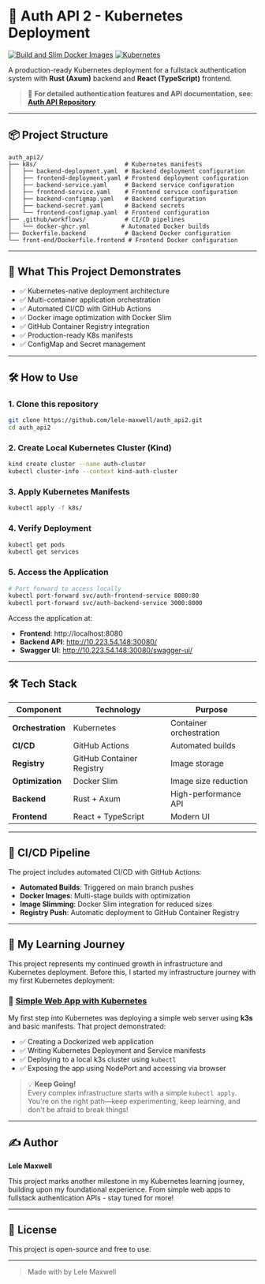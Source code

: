# 🚀 Auth API 2 - Kubernetes Deployment

[![Build and Slim Docker Images](https://github.com/lele-maxwell/auth_api2/actions/workflows/docker-ghcr.yml/badge.svg)](https://github.com/lele-maxwell/auth_api2/actions/workflows/docker-ghcr.yml)
[![Kubernetes](https://img.shields.io/badge/Kubernetes-1.28+-326CE5.svg)](https://kubernetes.io/)

A production-ready Kubernetes deployment for a fullstack authentication system with **Rust (Axum)** backend and **React (TypeScript)** frontend.

> 📖 **For detailed authentication features and API documentation, see: [Auth API Repository](https://github.com/lele-maxwell/auth_api.git)**

---

## 📦 Project Structure

```
auth_api2/
├── k8s/                         # Kubernetes manifests
│   ├── backend-deployment.yaml  # Backend deployment configuration
│   ├── frontend-deployment.yaml # Frontend deployment configuration
│   ├── backend-service.yaml     # Backend service configuration
│   ├── frontend-service.yaml    # Frontend service configuration
│   ├── backend-configmap.yaml   # Backend configuration
│   ├── backend-secret.yaml      # Backend secrets
│   └── frontend-configmap.yaml  # Frontend configuration
├── .github/workflows/           # CI/CD pipelines
│   └── docker-ghcr.yml         # Automated Docker builds
├── Dockerfile.backend           # Backend Docker configuration
└── front-end/Dockerfile.frontend # Frontend Docker configuration
```

---

## 🧠 What This Project Demonstrates

- ✅ Kubernetes-native deployment architecture
- ✅ Multi-container application orchestration
- ✅ Automated CI/CD with GitHub Actions
- ✅ Docker image optimization with Docker Slim
- ✅ GitHub Container Registry integration
- ✅ Production-ready K8s manifests
- ✅ ConfigMap and Secret management

---

## 🛠 How to Use

### 1. Clone this repository

```bash
git clone https://github.com/lele-maxwell/auth_api2.git
cd auth_api2
```

### 2. Create Local Kubernetes Cluster (Kind)

```bash
kind create cluster --name auth-cluster
kubectl cluster-info --context kind-auth-cluster
```

### 3. Apply Kubernetes Manifests

```bash
kubectl apply -f k8s/
```

### 4. Verify Deployment

```bash
kubectl get pods
kubectl get services
```

### 5. Access the Application

```bash
# Port forward to access locally
kubectl port-forward svc/auth-frontend-service 8080:80
kubectl port-forward svc/auth-backend-service 3000:8000
```

Access the application at:
- **Frontend**: http://localhost:8080
- **Backend API**: http://10.223.54.148:30080/
- **Swagger UI**: http://10.223.54.148:30080/swagger-ui/

---

## 🛠️ Tech Stack

| Component | Technology | Purpose |
|-----------|------------|---------|
| **Orchestration** | Kubernetes | Container orchestration |
| **CI/CD** | GitHub Actions | Automated builds |
| **Registry** | GitHub Container Registry | Image storage |
| **Optimization** | Docker Slim | Image size reduction |
| **Backend** | Rust + Axum | High-performance API |
| **Frontend** | React + TypeScript | Modern UI |

---

## 🔄 CI/CD Pipeline

The project includes automated CI/CD with GitHub Actions:

- **Automated Builds**: Triggered on main branch pushes
- **Docker Images**: Multi-stage builds with optimization
- **Image Slimming**: Docker Slim integration for reduced sizes
- **Registry Push**: Automatic deployment to GitHub Container Registry

---

## 🧠 My Learning Journey

This project represents my continued growth in infrastructure and Kubernetes deployment. Before this, I started my infrastructure journey with my first Kubernetes deployment:

### 🚀 [Simple Web App with Kubernetes](https://github.com/lele-maxwell/simple-web-app.git)

My first step into Kubernetes was deploying a simple web server using **k3s** and basic manifests. That project demonstrated:
- ✅ Creating a Dockerized web application
- ✅ Writing Kubernetes Deployment and Service manifests  
- ✅ Deploying to a local k3s cluster using `kubectl`
- ✅ Exposing the app using NodePort and accessing via browser

> 💡 **Keep Going!**  
> Every complex infrastructure starts with a simple `kubectl apply`.  
> You're on the right path—keep experimenting, keep learning, and don't be afraid to break things!

---

## ✍️ Author

**Lele Maxwell**

This project marks another milestone in my Kubernetes learning journey, building upon my foundational experience. From simple web apps to fullstack authentication APIs - stay tuned for more!

---

## 🧊 License

This project is open-source and free to use.

---

> Made with by Lele Maxwell
